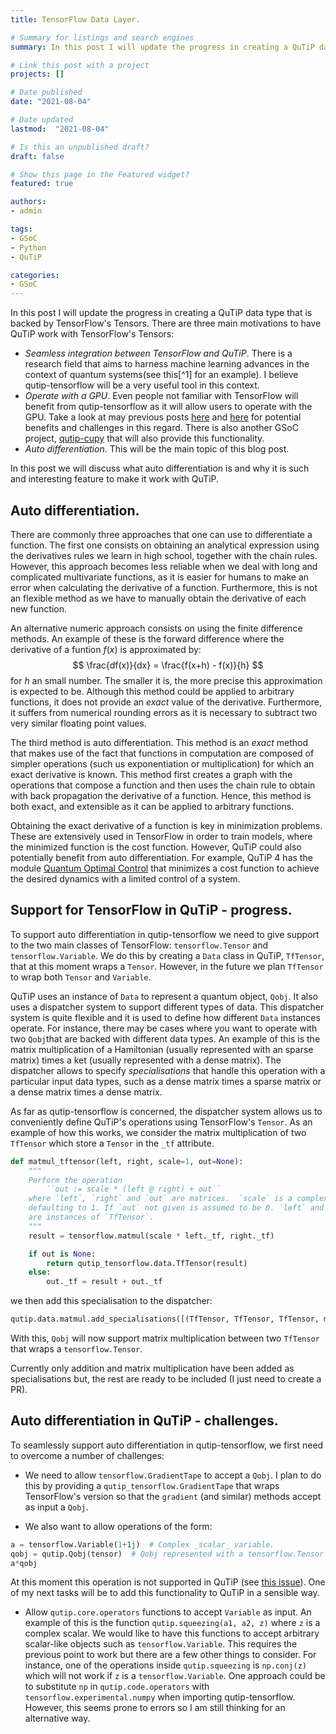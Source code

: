 ```yaml
---
title: TensorFlow Data Layer.

# Summary for listings and search engines
summary: In this post I will update the progress in creating a QuTiP data type that is backed by TensorFlow's Tensors.

# Link this post with a project
projects: []

# Date published
date: "2021-08-04"

# Date updated
lastmod:  "2021-08-04"

# Is this an unpublished draft?
draft: false

# Show this page in the Featured widget?
featured: true

authors:
- admin

tags:
- GSoC
- Python
- QuTiP

categories:
- GSoC
---
```


In this post I will update the progress in creating a QuTiP data type that is
backed by TensorFlow's Tensors. There are three main motivations to have QuTiP
work with TensorFlow's Tensors:
- *Seamless integration between TensorFlow and QuTiP*. There is a research
  field that aims to harness machine learning advances in the context of
  quantum systems(see this[^1] for an example).  I believe qutip-tensorflow
  will be a very useful tool in this context.
- *Operate with a GPU*. Even people not familiar with TensorFlow will benefit
  from qutip-tensorflow as it will allow users to operate with the GPU. Take a
  look at may previous posts [here](https://agalicia.netlify.app/post/gsoc_3/)
  and [here](https://agalicia.netlify.app/post/gsoc_2/) for potential benefits
  and challenges in this regard. There is also another GSoC project,
  [qutip-cupy]() that will also provide this functionality.
- *Auto differentiation*. This will be the main topic of this blog post. 

In this post we will discuss what auto differentiation is and why it is such
and interesting feature to make it work with QuTiP. 


## Auto differentiation.
There are commonly three approaches that one can use to differentiate a
function. The first one consists on obtaining an analytical expression using
the derivatives rules we learn in high school, together with the chain rules.
However, this approach becomes less reliable when we deal with long and
complicated multivariate functions, as it is easier for humans to make an error
when calculating the derivative of a function. Furthermore, this is not an
flexible method as we have to manually obtain the derivative of each new
function. 

An alternative numeric approach consists on using the finite difference
methods. An example of these is the forward difference where the derivative of
a funtion $f(x)$ is approximated by:
$$
\frac{df(x)}{dx} = \frac{f(x+h) - f(x)}{h}
$$
for $h$ an small number. The smaller it is, the more precise this approximation
is expected to be. Although this method could be applied to arbitrary
functions, it does not provide an _exact_ value of the derivative. Furthermore,
it suffers from numerical rounding errors as it is necessary to subtract two
very similar floating point values.

The third method is auto differentiation. This method is an _exact_ method that
makes use of the fact that functions in computation are composed of simpler
operations (such us exponentiation or multiplication) for which an exact
derivative is known. This method first creates a graph with the operations that
compose a function and then uses the chain rule to obtain with back propagation
the derivative of a function. Hence, this method is both exact, and extensible
as it can be applied to arbitrary functions.

Obtaining the exact derivative of a function is key in minimization problems.
These are extensively used in TensorFlow in order to train models, where the
minimized function is the cost function. However, QuTiP could also potentially
benefit from auto differentiation. For example, QuTiP 4 has the module [Quantum
Optimal Control](https://qutip.org/docs/4.0.2/guide/guide-control.html) that
minimizes a cost function to achieve the desired dynamics with a
limited control of a system.

## Support for TensorFlow in QuTiP - progress.

To support auto differentiation in qutip-tensorflow we need to give support to the two main
classes of TensorFlow: `tensorflow.Tensor` and `tensorflow.Variable`. We do
this by creating a `Data` class in QuTiP, `TfTensor`, that at this moment wraps
a `Tensor`.  However, in the future we plan `TfTensor` to wrap both `Tensor`
and `Variable`.

QuTiP uses an instance of `Data` to represent a quantum object, `Qobj`. It also
uses a dispatcher system to support different types of data. This dispatcher
system is quite flexible and it is used to define how different `Data`
instances operate.
For instance, there may be cases where you want to operate with two `Qobj`that
are backed with different data types. An example of this is the matrix multiplication
of a Hamiltonian (usually represented with an sparse matrix) times a ket
(usually represented with a dense matrix). The dispatcher allows to
specify _specialisations_ that handle this operation with a particular input data
types, such as a dense matrix times a sparse matrix or a dense matrix times a
dense matrix.

As far as qutip-tensorflow is concerned, the dispatcher system allows us to
conveniently define QuTiP's operations using TensorFlow's `Tensor`. As an
example of how this works, we consider the matrix multiplication of two
`TfTensor` which store a `Tensor` in the `_tf` attribute.
```python
def matmul_tftensor(left, right, scale=1, out=None):
    """
    Perform the operation
        ``out := scale * (left @ right) + out``
    where `left`, `right` and `out` are matrices.  `scale` is a complex scalar,
    defaulting to 1. If `out` not given is assumed to be 0. `left` and right
    are instances of `TfTensor`.
    """
    result = tensorflow.matmul(scale * left._tf, right._tf)

    if out is None:
        return qutip_tensorflow.data.TfTensor(result)
    else:
        out._tf = result + out._tf
```
we then add this specialisation to the dispatcher:
```python
qutip.data.matmul.add_specialisations([(TfTensor, TfTensor, TfTensor, matmul_tftensor)])
```
With this, `Qobj` will now support matrix multiplication between two `TfTensor`
that wraps a `tensorflow.Tensor`.

Currently only addition and matrix multiplication have been added as
specialisations but, the rest are ready to be included (I just need to create
a PR).

## Auto differentiation in QuTiP - challenges.
To seamlessly support auto differentiation in qutip-tensorflow, we first need
to overcome a number of challenges:
- We need to allow `tensorflow.GradientTape` to accept a `Qobj`. I plan to do
  this by providing a `qutip_tensorflow.GradientTape` that wraps TensorFlow's
  version so that the `gradient` (and similar) methods accept as input a `Qobj`.

- We also want to allow operations of the form:
```python
a = tensorflow.Variable(1+1j)  # Complex _scalar_ variable.
qobj = qutip.Qobj(tensor)  # Qobj represented with a tensorflow.Tensor 
a*qobj  
```
At this moment this operation is not supported in QuTiP (see [this
issue](https://github.com/qutip/qutip/issues/1607)). One of my next tasks will
be to add this functionality to QuTiP in a sensible way.

- Allow `qutip.core.operators` functions to accept `Variable` as input. An example of
  this is the function `qutip.squeezing(a1, a2, z)` where `z` is a complex
  scalar. We would like to have this functions to accept arbitrary scalar-like
  objects such as `tensorflow.Variable`. This requires the previous point to
  work but there are a few other things to consider. For instance, one of the
  operations inside `qutip.squeezing` is `np.conj(z)` which will not work
  if `z` is a `tensorflow.Variable`. One approach could be to substitute `np`
  in `qutip.code.operators` with `tensorflow.experimental.numpy` when importing
  qutip-tensorflow. However, this seems prone to errors so I am still thinking
  for an alternative way. 







